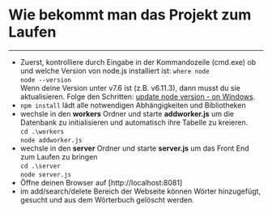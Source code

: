 # Wie bekommt man das Projekt zum Laufen
***
- Zuerst, kontrolliere durch Eingabe in der Kommandozeile (cmd.exe) ob und welche Version von node.js installiert ist:
    ```where node```  
    ```node --version```  
    Wenn deine Version unter v7.6 ist (z.B. v6.11.3), dann musst du sie aktualisieren. Folge den Schritten: [update node version - on Windows](./documentation/updateNodeVersion.md).
- ```npm install``` lädt alle notwendigen Abhängigkeiten und Bibliotheken
- wechsle in den **workers** Ordner und starte **addworker.js** um die Datenbank zu initialisieren und automatisch ihre Tabelle zu kreieren.  
   ```cd .\workers```  
   ```node addworker.js```
- wechsle in den **server** Ordner und starte **server.js** um das Front End zum Laufen zu bringen  
   ```cd .\server```  
   ```node server.js```
- Öffne deinen Browser auf [http://localhost:8081]
- im add/search/delete Bereich der Webseite können Wörter hinzugefügt, gesucht und aus dem Wörterbuch gelöscht werden.
